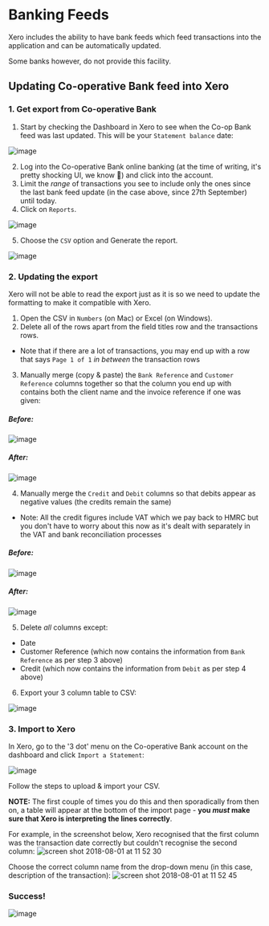 # Banking Feeds

Xero includes the ability to have bank feeds which feed transactions into the
application and can be automatically updated.

Some banks however, do not provide this facility.

## Updating Co-operative Bank feed into Xero

### 1. Get export from Co-operative Bank
1. Start by checking the Dashboard in Xero to see when the Co-op Bank feed was last
updated. This will be your `Statement balance` date:

![image](https://user-images.githubusercontent.com/4185328/46742115-45a2db00-cc9e-11e8-86de-120e7c233c01.png)

2. Log into the Co-operative Bank online banking (at the time of writing, it's
pretty shocking UI, we know :ghost:) and click into the account.
3. Limit the _range_ of transactions you see to include only the ones since the
last bank feed update (in the case above, since 27th September) until today.
4. Click on `Reports`.

![image](https://user-images.githubusercontent.com/4185328/46742164-6408d680-cc9e-11e8-9be7-610e94eb3674.png)

5. Choose the `CSV` option and Generate the report.

![image](https://user-images.githubusercontent.com/4185328/46742189-6d923e80-cc9e-11e8-9219-c09c0f88684d.png)


### 2. Updating the export
Xero will not be able to read the export just as it is so we need to update the formatting to make it compatible with Xero.

1. Open the CSV in `Numbers` (on Mac) or Excel (on Windows).
2. Delete all of the rows apart from the field titles row and the transactions rows.
  + Note that if there are a lot of transactions, you may end up with a row that
   says `Page 1 of 1` _in between_ the transaction rows
3. Manually merge (copy & paste) the `Bank Reference` and `Customer Reference` columns together so that the column you end up with contains both the client name and the invoice reference if one was given:

##### Before:
![image](https://user-images.githubusercontent.com/4185328/46742426-e8f3f000-cc9e-11e8-98cb-3b2265f35693.png)


##### After:
![image](https://user-images.githubusercontent.com/4185328/46742501-0de86300-cc9f-11e8-899e-9fa7152035a0.png)


4. Manually merge the `Credit` and `Debit` columns so that debits appear as negative values (the credits remain the same)
  + Note: All the credit figures include VAT which we pay back to HMRC but you
  don't have to worry about this now as it's dealt with separately in the VAT
  and bank reconciliation processes

##### Before:
![image](https://user-images.githubusercontent.com/4185328/46742718-86e7ba80-cc9f-11e8-96b0-ebf3da59751b.png)

##### After:
![image](https://user-images.githubusercontent.com/4185328/46742770-a1219880-cc9f-11e8-995a-46e9611f0252.png)

5. Delete _all_ columns except:
  + Date
  + Customer Reference (which now contains the information from `Bank Reference`
  as per step 3 above)
  + Credit (which now contains the information from `Debit` as per step 4 above)
6. Export your 3 column table to CSV:

![image](https://user-images.githubusercontent.com/4185328/46743240-8996df80-cca0-11e8-97f6-fea2fc1fa941.png)

### 3. Import to Xero

In Xero, go to the '3 dot' menu on the Co-operative Bank account on the dashboard and click `Import a Statement`:

![image](https://user-images.githubusercontent.com/4185328/46743404-e2667800-cca0-11e8-81ae-489fec31300d.png)

Follow the steps to upload  & import your CSV.

**NOTE:** The first couple of times you do this and then sporadically from then on, a table will appear at the bottom of the import page - **you _must_ make sure that Xero is interpreting the lines correctly**.

For example, in the screenshot below, Xero recognised that the first column was the transaction date correctly but couldn't recognise the second column:
![screen shot 2018-08-01 at 11 52 30](https://user-images.githubusercontent.com/4185328/46743677-7fc1ac00-cca1-11e8-98d8-dbd02d785a45.png)

Choose the correct column name from the drop-down menu (in this case, description of the transaction):
![screen shot 2018-08-01 at 11 52 45](https://user-images.githubusercontent.com/4185328/46743649-6e789f80-cca1-11e8-821a-9014bca0a551.png)

### Success!
![image](https://user-images.githubusercontent.com/4185328/46743845-d16a3680-cca1-11e8-9295-a71d5fb529d2.png)
